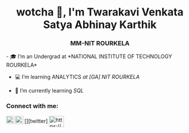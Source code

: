 <h1 align="center"> wotcha 👋, I'm Twarakavi Venkata Satya Abhinay Karthik</h1>
<h3 align="center">MM-NIT ROURKELA</h3>
- 🎓 I’m an Undergrad at *NATIONAL INSTITUTE OF TECHNOLOGY ROURKELA*

- 💻 I’m learning ANALYTICS *at [GA] NIT ROURKELA*

- 🌱 I’m currently learning *SQL*
<h3 align="left">Connect with me:</h3>
<p align="left">
<a href="https://www.linkedin.com/in/abhinay-karthik-tvs-04318623b/"><img align="left" src="https://raw.githubusercontent.com/yushi1007/yushi1007/main/images/linkedin.svg" alt="https://www.linkedin.com/in/abhinay-karthik-tvs-04318623b/" width="21px"/></a>
[<img align="left" alt="https://twitter.com/TvsAbhinay" width="22px" src="https://cdn.jsdelivr.net/npm/simple-icons@v3/icons/twitter.svg" />][twitter]
<a href="https://www.instagram.com/abhinay_karthik23/"target="blank"><img align="center" src="https://raw.githubusercontent.com/yushi1007/yushi1007/main/images/instagram.svg" alt="https://www.instagram.com/abhinay_karthik23/"height="30" width="40" /></a>
